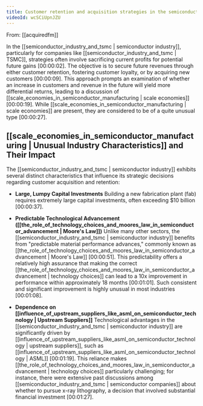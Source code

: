 ```yaml
---
title: Customer retention and acquisition strategies in the semiconductor industry
videoId: wcSCiUpnJZU
---
```


From: [[acquiredfm]] <br/> 

In the [[semiconductor_industry_and_tsmc | semiconductor industry]], particularly for companies like [[semiconductor_industry_and_tsmc | TSMC]], strategies often involve sacrificing current profits for potential future gains <a class="yt-timestamp" data-t="00:00:02">[00:00:02]</a>. The objective is to secure future revenues through either customer retention, fostering customer loyalty, or by acquiring new customers <a class="yt-timestamp" data-t="00:00:09">[00:00:09]</a>. This approach prompts an examination of whether an increase in customers and revenue in the future will yield more differential returns, leading to a discussion of [[scale_economies_in_semiconductor_manufacturing | scale economies]] <a class="yt-timestamp" data-t="00:00:19">[00:00:19]</a>. While [[scale_economies_in_semiconductor_manufacturing | scale economies]] are present, they are considered to be of a quite unusual type <a class="yt-timestamp" data-t="00:00:27">[00:00:27]</a>.

## [[scale_economies_in_semiconductor_manufacturing | Unusual Industry Characteristics]] and Their Impact

The [[semiconductor_industry_and_tsmc | semiconductor industry]] exhibits several distinct characteristics that influence its strategic decisions regarding customer acquisition and retention:

*   **Large, Lumpy Capital Investments**
    Building a new fabrication plant (fab) requires extremely large capital investments, often exceeding $10 billion <a class="yt-timestamp" data-t="00:00:37">[00:00:37]</a>.

*   **Predictable Technological Advancement ([[the_role_of_technology_choices_and_moores_law_in_semiconductor_advancement | Moore's Law]])**
    Unlike many other sectors, the [[semiconductor_industry_and_tsmc | semiconductor industry]] benefits from "predictable material performance advances," commonly known as [[the_role_of_technology_choices_and_moores_law_in_semiconductor_advancement | Moore's Law]] <a class="yt-timestamp" data-t="00:00:51">[00:00:51]</a>. This predictability offers a relatively high assurance that making the correct [[the_role_of_technology_choices_and_moores_law_in_semiconductor_advancement | technology choices]] can lead to a 10x improvement in performance within approximately 18 months <a class="yt-timestamp" data-t="00:01:01">[00:01:01]</a>. Such consistent and significant improvement is highly unusual in most industries <a class="yt-timestamp" data-t="00:01:08">[00:01:08]</a>.

*   **Dependence on [[influence_of_upstream_suppliers_like_asml_on_semiconductor_technology | Upstream Suppliers]]**
    Technological advantages in the [[semiconductor_industry_and_tsmc | semiconductor industry]] are significantly driven by [[influence_of_upstream_suppliers_like_asml_on_semiconductor_technology | upstream suppliers]], such as [[influence_of_upstream_suppliers_like_asml_on_semiconductor_technology | ASML]] <a class="yt-timestamp" data-t="00:01:19">[00:01:19]</a>. This reliance makes [[the_role_of_technology_choices_and_moores_law_in_semiconductor_advancement | technology choices]] particularly challenging; for instance, there were extensive past discussions among [[semiconductor_industry_and_tsmc | semiconductor companies]] about whether to pursue x-ray lithography, a decision that involved substantial financial investment <a class="yt-timestamp" data-t="00:01:27">[00:01:27]</a>.